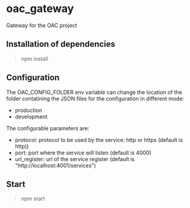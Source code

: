 # oac_gateway
Gateway for the OAC project

## Installation of dependencies
> npm install

## Configuration
The OAC_CONFIG_FOLDER env variable can change the location of the folder contatining the JSON files for the configuration in different mode:
- production
- development

The configurable parameters are:
- protocol: protocol to be used by the service: http or https (default is http))
- port: port where the service will listen (default is 4000)
- url_register: url of the service register (default is "http://localhost:4001/services")

## Start
> npm start
